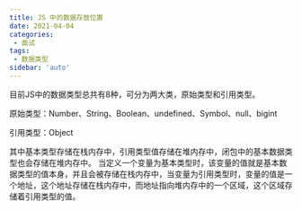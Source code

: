 ```yaml
---
title: JS 中的数据存放位置
date: 2021-04-04
categories: 
 - 面试
tags:
 - 数据类型
sidebar: 'auto'
---
```



目前JS中的数据类型总共有8种，可分为两大类，原始类型和引用类型。

原始类型：Number、String、Boolean、undefined、Symbol、null、bigint

引用类型：Object

其中基本类型存储在栈内存中，引用类型值存储在堆内存中，闭包中的基本数据类型也会存储在堆内存中。
当定义一个变量为基本类型时，该变量的值就是基本数据类型的值本身，并且会被存储在栈内存中，当变量为引用类型时，变量的值是一个地址，这个地址存储在栈内存中，而地址指向堆内存中的一个区域，这个区域存储着引用类型的值。